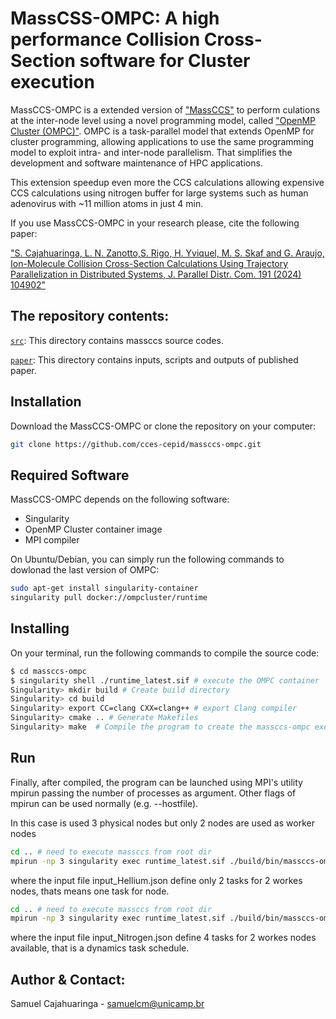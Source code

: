 # MassCSS-OMPC: A high performance Collision Cross-Section software for Cluster execution

MassCCS-OMPC is a extended version of ["MassCCS"](https://github.com/cces-cepid/massccs) to perform culations at the inter-node level using a novel programming model, called ["OpenMP Cluster (OMPC)"](https://ompcluster.gitlab.io/). OMPC is a task-parallel model that extends OpenMP for cluster programming, allowing applications to use the same programming model to exploit intra- and inter-node parallelism. That simplifies the development and software maintenance of HPC applications. 

This extension speedup even more the CCS calculations allowing expensive CCS calculations using nitrogen buffer for large systems such as human adenovirus with ~11 million atoms in just 4 min. 

If you use MassCCS-OMPC in your research please, cite the following paper:

["S. Cajahuaringa, L. N. Zanotto,S. Rigo, H. Yviquel, M. S. Skaf and G. Araujo, Ion-Molecule Collision Cross-Section Calculations Using Trajectory Parallelization in Distributed Systems, J.
Parallel Distr. Com. 191 (2024) 104902"](https://doi.org/10.1016/j.jpdc.2024.104902)

## The repository contents:
[`src`](src): This directory contains massccs source codes.

[`paper`](paper): This directory contains inputs, scripts and outputs of published paper.

## Installation 

Download the MassCCS-OMPC or clone the repository on your computer:
 
```bash
git clone https://github.com/cces-cepid/massccs-ompc.git
```
## Required Software

MassCCS-OMPC depends on the following software:

* Singularity
* OpenMP Cluster container image 
* MPI compiler

On Ubuntu/Debian, you can simply run the following commands to dowlonad the last version of OMPC:
```bash
sudo apt-get install singularity-container  
singularity pull docker://ompcluster/runtime
```

## Installing

On your terminal, run the following commands to compile the source code:

```bash
$ cd massccs-ompc
$ singularity shell ./runtime_latest.sif # execute the OMPC container
Singularity> mkdir build # Create build directory 
Singularity> cd build
Singularity> export CC=clang CXX=clang++ # export Clang compiler 
Singularity> cmake .. # Generate Makefiles
Singularity> make  # Compile the program to create the massccs-ompc executable
```

## Run

Finally, after compiled, the program can be launched using MPI's utility mpirun passing the number of processes as argument. Other flags of mpirun can be used normally (e.g. --hostfile).

In this case is used 3 physical nodes but only 2 nodes are used as worker nodes
```bash
cd .. # need to execute massccs from root dir
mpirun -np 3 singularity exec runtime_latest.sif ./build/bin/massccs-ompc input_Hellium.json > He_04_1ubq_charge_4e_min.log
```
where the input file input_Hellium.json define only 2 tasks for 2 workes nodes, thats means one task for node.

 ```bash
cd .. # need to execute massccs from root dir
mpirun -np 3 singularity exec runtime_latest.sif ./build/bin/massccs-ompc input_Nitrogen.json > N2_04_1ubq_charge_4e_min.log
```
where the input file input_Nitrogen.json define 4 tasks for 2 workes nodes available, that is a dynamics task schedule.




Author & Contact:
--------------
Samuel Cajahuaringa - samuelcm@unicamp.br


